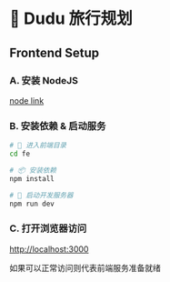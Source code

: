 # 🦤 Dudu 旅行规划

## Frontend Setup

### A. 安装 NodeJS

[node link](https://nodejs.org/en/download/)

### B. 安装依赖 & 启动服务

```bash
# 📱 进入前端目录
cd fe

# 📦 安装依赖
npm install

# 🚀 启动开发服务器
npm run dev
```

### C. 打开浏览器访问

[http://localhost:3000](http://localhost:3000)

如果可以正常访问则代表前端服务准备就绪  
